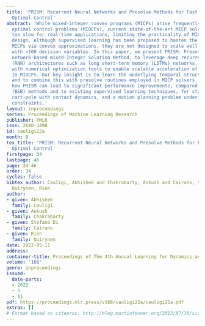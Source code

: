 ```yaml
---
title: 'PRISM: Recurrent Neural Networks and Presolve Methods for Fast Mixed-integer
  Optimal Control'
abstract: 'While mixed-integer convex programs (MICPs) arise frequently in mixed-integer
  optimal control problems (MIOCPs), current state-of-the-art MICP solvers are often
  too slow for real-time applications, limiting the practicality of MICP-based controller
  design. Although supervised learning has been proposed to hasten the solution of
  MICPs via convex approximations, they are not designed to scale well to problems
  with >100 decision variables. In this paper, we present PRISM: Presolve and Recurrent
  network-based mixed-Integer Solution Method, to leverage deep recurrent neural network
  (RNN) architectures such as long short-term memory (LSTMs) networks, in conjunction
  with numerical optimization tools to enable scalable acceleration of MICPs arising
  in MIOCPs. Our key insight is to learn the underlying temporal structure of MIOCPs
  and to combine this with presolve routines employed in MICP solvers. We demonstrate
  how PRISM can lead to significant performance improvements, compared to branch-and-bound
  (B&B) methods and to existing supervised learning techniques, for stabilizing a
  cart-pole with contact dynamics, and a motion planning problem under obstacle avoidance
  constraints.'
layout: inproceedings
series: Proceedings of Machine Learning Research
publisher: PMLR
issn: 2640-3498
id: cauligi22a
month: 0
tex_title: 'PRISM: Recurrent Neural Networks and Presolve Methods for Fast Mixed-integer
  Optimal Control'
firstpage: 34
lastpage: 46
page: 34-46
order: 34
cycles: false
bibtex_author: Cauligi, Abhishek and Chakrabarty, Ankush and Cairano, Stefano Di and
  Quirynen, Rien
author:
- given: Abhishek
  family: Cauligi
- given: Ankush
  family: Chakrabarty
- given: Stefano Di
  family: Cairano
- given: Rien
  family: Quirynen
date: 2022-05-11
address:
container-title: Proceedings of The 4th Annual Learning for Dynamics and Control Conference
volume: '168'
genre: inproceedings
issued:
  date-parts:
  - 2022
  - 5
  - 11
pdf: https://proceedings.mlr.press/v168/cauligi22a/cauligi22a.pdf
extras: []
# Format based on citeproc: http://blog.martinfenner.org/2013/07/30/citeproc-yaml-for-bibliographies/
---
```

